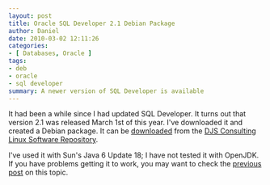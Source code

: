 ```yaml
---
layout: post
title: Oracle SQL Developer 2.1 Debian Package
author: Daniel
date: 2010-03-02 12:11:26
categories:
- [ Databases, Oracle ]
tags:
- deb
- oracle
- sql developer
summary: A newer version of SQL Developer is available
---
```


It had been a while since I had updated SQL Developer. It turns out that version 2.1 was released March 1st of this year. I've downloaded it and created a Debian package. It can be [downloaded][deb] from the [DJS Consulting Linux Software Repository][repo].

I've used it with Sun's Java 6 Update 18; I have not tested it with OpenJDK. If you have problems getting it to work, you may want to check the [previous post][post] on this topic.


[deb]:  //hosted.djs-consulting.com/software/sqldeveloper/sqldeveloper_2.1.1.64.39-2_all.deb "Download SQL Developer 2.1 Debian Package"
[repo]: //hosted.djs-consulting.com/software "DJS Consulting Linux Software Repository"
[post]: /2008/oracle-sql-developer-debian-package.html "Oracle SQL Developer Debian Package &bull; DJS Consulting Tech Blog"
